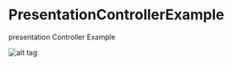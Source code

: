 # PresentationControllerExample
presentation Controller Example

![alt tag](https://raw.github.com/pkuruvada/PresentationControllerExample/master/image.gif)
